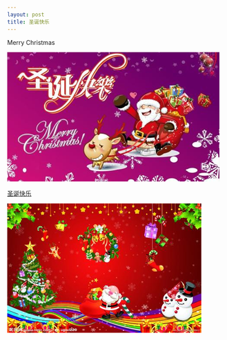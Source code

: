 ```yaml
---
layout: post
title: 圣诞快乐
---
```


Merry Christmas

![](/images/1.jpg)

[圣诞快乐](http://www.iqiyi.com/w_19ru8o1lg1.html "圣诞快乐")

![](/images/2.jpg)